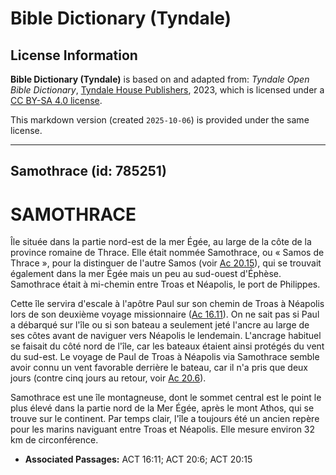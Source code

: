 # Bible Dictionary (Tyndale)

## License Information

**Bible Dictionary (Tyndale)** is based on and adapted from: _Tyndale Open Bible Dictionary_, [Tyndale House Publishers](https://tyndaleopenresources.com/), 2023, which is licensed under a [CC BY-SA 4.0 license](https://creativecommons.org/licenses/by-sa/4.0/legalcode.en).

This markdown version (created `2025-10-06`) is provided under the same license.



--------------------------------

## Samothrace (id: 785251)

SAMOTHRACE
==========

Île située dans la partie nord\-est de la mer Égée, au large de la côte de la province romaine de Thrace. Elle était nommée Samothrace, ou « Samos de Thrace », pour la distinguer de l'autre Samos (voir [Ac 20\.15](https://ref.ly/Acts20:15)), qui se trouvait également dans la mer Égée mais un peu au sud\-ouest d'Éphèse. Samothrace était à mi\-chemin entre Troas et Néapolis, le port de Philippes.

Cette île servira d'escale à l'apôtre Paul sur son chemin de Troas à Néapolis lors de son deuxième voyage missionnaire ([Ac 16\.11](https://ref.ly/Acts16:11)). On ne sait pas si Paul a débarqué sur l'île ou si son bateau a seulement jeté l'ancre au large de ses côtes avant de naviguer vers Néapolis le lendemain. L'ancrage habituel se faisait du côté nord de l'île, car les bateaux étaient ainsi protégés du vent du sud\-est. Le voyage de Paul de Troas à Néapolis via Samothrace semble avoir connu un vent favorable derrière le bateau, car il n'a pris que deux jours (contre cinq jours au retour, voir [Ac 20\.6](https://ref.ly/Acts20:6)).

Samothrace est une île montagneuse, dont le sommet central est le point le plus élevé dans la partie nord de la Mer Égée, après le mont Athos, qui se trouve sur le continent. Par temps clair, l'île a toujours été un ancien repère pour les marins naviguant entre Troas et Néapolis. Elle mesure environ 32 km de circonférence.

* **Associated Passages:** ACT 16:11; ACT 20:6; ACT 20:15

